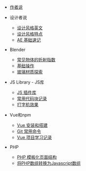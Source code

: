 <!-- /_sidebar.md -->

- [作者说](README "一个普通作者的自我声明！")
<!-- - [作者](autor.md "一个普通作者的自我声明！") -->
<!-- - [Blender](blender/guide) -->
- 设计者说
    - [设计风格英文](design/words.md "常见的流行风格英文")
    - [设计风格特点](design/styles.md "常见的流行风格英文")
    - [AE 基础速记](design/AE.md "AE 基础速记")


- Blender
    - [常见物体的折射指数](blender/refraction)
    - [基础操作](blender/git)
    - [玻璃材质探索](blender/project)

- JS Library - JS库 
    - [JS 插件库](jslib/jslib-plugins.md)
    - [常用代码块记录](jslib/js-note.md.md)
    - [打字机效果](jslib/typed.md)

- Vue和npm
    - [Vue 安装和搭建](vue/start)
    - [Git 常用命令](vue/git)
    - [ Vue 项目学习记录](vue/project)
   
- PHP
    - [PHP 模板化页面结构](php/start)
    - [将PHP数组转换为Javascript数组](php/basic)




